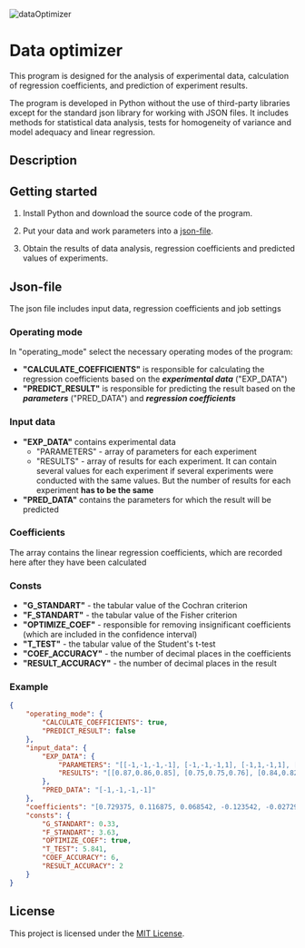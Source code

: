 ![dataOptimizer](https://github.com/FeDuck113/data-optimizer/assets/71590602/f495b98b-cba4-4552-b1f9-64a0ec79b854)
# Data optimizer

This program is designed for the analysis of experimental data, calculation of regression coefficients, and prediction of experiment results.  
  
The program is developed in Python without the use of third-party libraries except for the standard json library for working with JSON files. It includes methods for statistical data analysis, tests for homogeneity of variance and model adequacy and linear regression.
## Description



## Getting started

1. Install Python and download the source code of the program.

2. Put your data and work parameters into a [json-file](##Json-file).

3. Obtain the results of data analysis, regression coefficients and predicted values of experiments.

## Json-file
The json file includes input data, regression coefficients and job settings
### Operating mode
In "operating_mode" select the necessary operating modes of the program:
* **"CALCULATE_COEFFICIENTS"** is responsible for calculating the regression coefficients based on the ***experimental data*** ("EXP_DATA")
* **"PREDICT_RESULT"** is responsible for predicting the result based on the ***parameters*** ("PRED_DATA") and ***regression coefficients***

### Input data
* **"EXP_DATA"** contains experimental data
  * "PARAMETERS" - array of parameters for each experiment
  * "RESULTS" - array of results for each experiment. It can contain several values for each experiment if several experiments were conducted with the same values. But the number of results for each experiment **has to be the same** 
* **"PRED_DATA"** contains the parameters for which the result will be predicted

### Coefficients
The array contains the linear regression coefficients, which are recorded here after they have been calculated

### Consts
* **"G_STANDART"** - the tabular value of the Cochran criterion
* **"F_STANDART"** - the tabular value of the Fisher criterion
* **"OPTIMIZE_COEF"** - responsible for removing insignificant coefficients (which are included in the confidence interval)
* **"T_TEST"** - the tabular value of the Student's t-test
* **"COEF_ACCURACY"** - the number of decimal places in the coefficients
* **"RESULT_ACCURACY"** - the number of decimal places in the result

### Example
```json
{
    "operating_mode": {
        "CALCULATE_COEFFICIENTS": true,
        "PREDICT_RESULT": false
    },
    "input_data": {
        "EXP_DATA": {
            "PARAMETERS": "[[-1,-1,-1,-1], [-1,-1,-1,1], [-1,1,-1,1], [-1,1,-1,-1], [-1,1,1,1], [-1,1,1,-1], [1,1,-1,-1], [1,1,-1,1], [1,1,1,-1],[1,1,1,1],[-1,-1,1,-1], [-1,-1,1,1], [1,-1,-1,-1], [1,-1,-1,1],[1,-1,1,-1],[1,-1,1,1]]",
            "RESULTS": "[[0.87,0.86,0.85], [0.75,0.75,0.76], [0.84,0.82,0.83], [0.87,0.88,0.88], [0.38,0.36,0.35], [0.75,0.77,0.77], [0.93,0.95,0.92], [0.88,0.87,0.87], [0.87,0.88,0.87], [0.87,0.88,0.86], [0.29,0.32,0.30], [0.16,0.14,0.15], [0.86,0.87,0.87], [0.83,0.84,0.82], [0.80,0.78,0.77], [0.74,0.73,0.75]]"
        },
        "PRED_DATA": "[-1,-1,-1,-1]"
    },
    "coefficients": "[0.729375, 0.116875, 0.068542, -0.123542, -0.027292, 0.093958, 0.035208, 0.043125, 0, -0.021875, -0.029375, 0, 0.028125, 0, 0.023125, -0.053125]",
    "consts": {
        "G_STANDART": 0.33,
        "F_STANDART": 3.63,
        "OPTIMIZE_COEF": true,
        "T_TEST": 5.841,
        "COEF_ACCURACY": 6,
        "RESULT_ACCURACY": 2
    }
}
```
## License

This project is licensed under the [MIT License](LICENSE).


